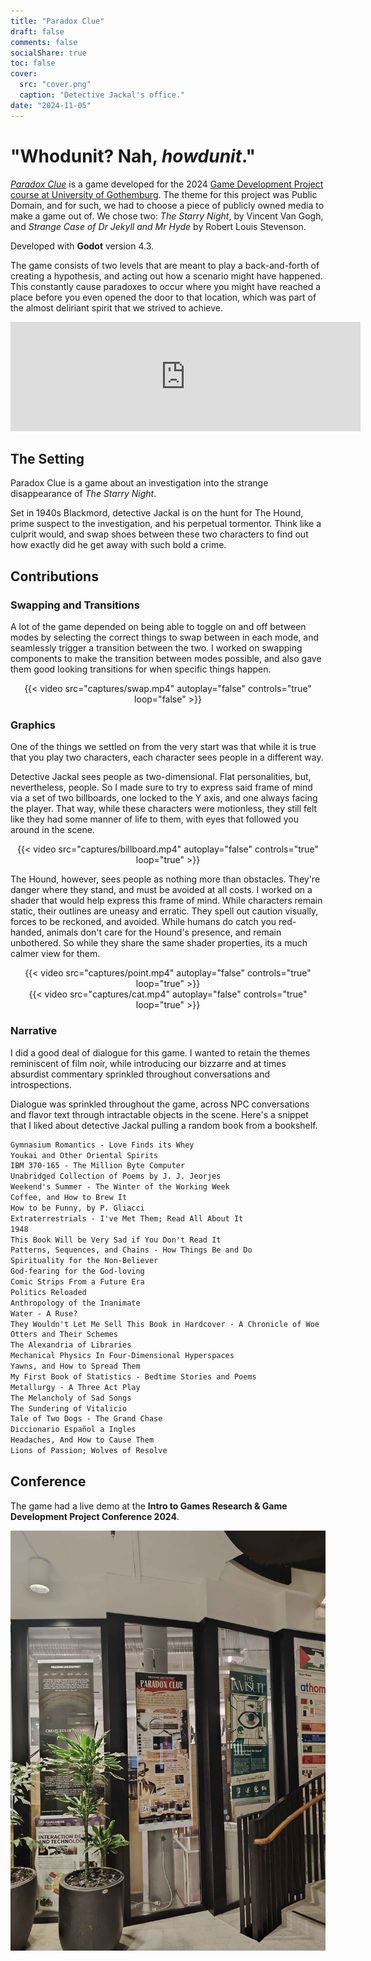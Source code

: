 ```yaml
---
title: "Paradox Clue"
draft: false
comments: false
socialShare: true
toc: false
cover:
  src: "cover.png"
  caption: "Detective Jackal's office."
date: "2024-11-05"
---
```


# "Whodunit? Nah, _howdunit_."

[_Paradox Clue_](https://edneedsbread.itch.io/paradox-clue) is a game developed
for the 2024
[Game Development Project course at University of Gothemburg](https://www.gu.se/en/study-gothenburg/game-design-technology-masters-programme-n2gdt).
The theme for this project was Public Domain, and for such, we had to choose a
piece of publicly owned media to make a game out of. We chose two: _The Starry
Night_, by Vincent Van Gogh, and _Strange Case of Dr Jekyll and Mr Hyde_ by
Robert Louis Stevenson.

Developed with **Godot** version 4.3.

<!--more-->

The game consists of two levels that are meant to play a back-and-forth of
creating a hypothesis, and acting out how a scenario might have happened. This
constantly cause paradoxes to occur where you might have reached a place before
you even opened the door to that location, which was part of the almost
deliriant spirit that we strived to achieve.

<center>
<iframe frameborder="0" src="https://itch.io/embed/3056327?border_width=5&amp;bg_color=4c566a&amp;fg_color=d8dee9&amp;link_color=b48ead&amp;border_color=292e39" width="560" height="175"><a href="https://edneedsbread.itch.io/paradox-clue">Paradox Clue by Ed, Rykk1n, Buddha, Martijn, DevLope, surui003</a></iframe>
</center>

## The Setting

Paradox Clue is a game about an investigation into the strange disappearance of
_The Starry Night_.

Set in 1940s Blackmord, detective Jackal is on the hunt for The Hound, prime
suspect to the investigation, and his perpetual tormentor. Think like a culprit
would, and swap shoes between these two characters to find out how exactly did
he get away with such bold a crime.

## Contributions

### Swapping and Transitions

A lot of the game depended on being able to toggle on and off between modes by
selecting the correct things to swap between in each mode, and seamlessly
trigger a transition between the two. I worked on swapping components to make
the transition between modes possible, and also gave them good looking
transitions for when specific things happen.

<center>
{{< video src="captures/swap.mp4" autoplay="false" controls="true" loop="false" >}}
</center>

### Graphics

One of the things we settled on from the very start was that while it is true
that you play two characters, each character sees people in a different way.

Detective Jackal sees people as two-dimensional. Flat personalities, but,
nevertheless, people. So I made sure to try to express said frame of mind via a
set of two billboards, one locked to the Y axis, and one always facing the
player. That way, while these characters were motionless, they still felt like
they had some manner of life to them, with eyes that followed you around in the
scene.

<center>
{{< video src="captures/billboard.mp4" autoplay="false" controls="true" loop="true" >}}
</center>

The Hound, however, sees people as nothing more than obstacles. They're danger
where they stand, and must be avoided at all costs. I worked on a shader that
would help express this frame of mind. While characters remain static, their
outlines are uneasy and erratic. They spell out caution visually, forces to be
reckoned, and avoided. While humans do catch you red-handed, animals don't care
for the Hound's presence, and remain unbothered. So while they share the same
shader properties, its a much calmer view for them.

<center>
{{< video src="captures/point.mp4" autoplay="false" controls="true" loop="true" >}}
</center>

<center>
{{< video src="captures/cat.mp4" autoplay="false" controls="true" loop="true" >}}
</center>

### Narrative

I did a good deal of dialogue for this game. I wanted to retain the themes
reminiscent of film noir, while introducing our bizzarre and at times absurdist
commentary sprinkled throughout conversations and introspections.

Dialogue was sprinkled throughout the game, across NPC conversations and flavor
text through intractable objects in the scene. Here's a snippet that I liked
about detective Jackal pulling a random book from a bookshelf.

```txt {class="codeblock_limit"}
Gymnasium Romantics - Love Finds its Whey
Youkai and Other Oriental Spirits
IBM 370-165 - The Million Byte Computer
Unabridged Collection of Poems by J. J. Jeorjes
Weekend's Summer - The Winter of the Working Week
Coffee, and How to Brew It
How to be Funny, by P. Gliacci
Extraterrestrials - I've Met Them; Read All About It
1948
This Book Will be Very Sad if You Don't Read It
Patterns, Sequences, and Chains - How Things Be and Do
Spirituality for the Non-Believer
God-fearing for the God-loving
Comic Strips From a Future Era
Politics Reloaded
Anthropology of the Inanimate
Water - A Ruse?
They Wouldn't Let Me Sell This Book in Hardcover - A Chronicle of Woe
Otters and Their Schemes
The Alexandria of Libraries
Mechanical Physics In Four-Dimensional Hyperspaces
Yawns, and How to Spread Them
My First Book of Statistics - Bedtime Stories and Poems
Metallurgy - A Three Act Play
The Melancholy of Sad Songs
The Sundering of Vitalicio
Tale of Two Dogs - The Grand Chase
Diccionario Español a Ingles
Headaches, And How to Cause Them
Lions of Passion; Wolves of Resolve
```

## Conference

The game had a live demo at the **Intro to Games Research & Game Development
Project Conference 2024**.

![Conference](conference.jpg)
